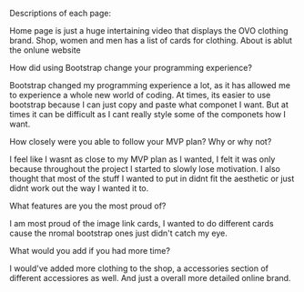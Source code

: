 Descriptions of each page: 

Home page is just a huge intertaining video that displays the OVO clothing brand. Shop, women and men has a list of cards for clothing. About is ablut the onlune website

How did using Bootstrap change your programming experience?

Bootstrap changed my programming experience a lot, as it has allowed me to experience a whole new world of coding. At times, its easier to use bootstrap because I can just copy and paste what componet I want. But at times it can be difficult as I cant really style some of the componets how I want.

How closely were you able to follow your MVP plan? Why or why not?

I feel like I wasnt as close to my MVP plan as I wanted, I felt it was only because throughout the project I started to slowly lose motivation. I also thought that most of the stuff I wanted to put in didnt fit the aesthetic or just didnt work out the way I wanted it to.

What features are you the most proud of?

 I am most proud of the image link cards, I wanted to do different cards cause the nromal bootstrap ones just didn't catch my eye.

 What would you add if you had more time?

I would've added more clothing to the shop, a accessories section of different accessiores as well. And just a overall more detailed online brand.